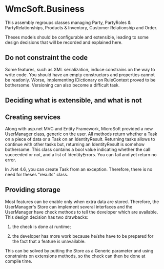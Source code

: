 ﻿# WmcSoft.Business

This assembly regroups classes managing Party, PartyRoles & PartyRelationships, Products & Inventory, 
Customer Relationship and Order.

Theses models should be configurable and extensible, leading to some design decisions that will be recorded and explained here.

## Do not constraint the code

Some features, such as XML serialization, induce constrains on the way to write code. You should have an empty constructors 
and properties cannot be readonly. Worse, implementing IDictionary on RuleContext proved to be bothersome. 
Versioning can also become a difficult task.

## Deciding what is extensible, and what is not



## Creating services

Along with asp.net MVC and Entity Framework, MicroSoft provided a new UserManager class, generic on the user.
All methods return whether a Task on a piece of data or a Task on an IdentityResult. Returning tasks allows to continue 
with other tasks but, returning an IdentityResult is somehow bothersome.
This class contains a bool value indicating whether the call succeeded or not, and a list of IdentityErrors. 
You can fail and yet return no error. 

In .Net 4.6, you can create Task from an exception. Therefore, there is no need 
for theses "results" class.

## Providing storage

Most features can be enable only when extra data are stored. Therefore, the UserManager's Store can implement several interfaces and the UserManager have check methods
to tell the developer which are available. This design decision has two drawbacks:

1. the check is done at runtime;

0. the developer has more work because he/she have to be prepared for the fact that a feature is unavailable.

This can be solved by putting the Store as a Generic parameter and using constraints
on extensions methods, so the check can then be done at compile time.

